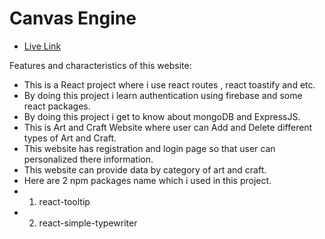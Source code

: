 # Canvas Engine


- [Live Link](https://github.com/vitejs/vite-plugin-react/blob/main/packages/plugin-react/README.md) 

Features and characteristics of this website:

- This is a React project where i use react routes , react toastify and etc.
- By doing this project i learn authentication using firebase and some react packages.
- By doing this project i get to know about mongoDB and ExpressJS.
- This is Art and Craft Website where user can Add and Delete different types of Art and Craft.
- This website has registration and login page so that user can personalized there information.
- This website can provide data by category of art and craft.
- Here are 2 npm packages name which i used in this project.
- 1. react-tooltip
- 2. react-simple-typewriter

